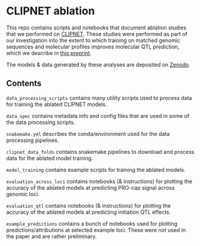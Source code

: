 # CLIPNET ablation

This repo contains scripts and notebooks that document ablation studies that we performed on [CLIPNET](https://www.biorxiv.org/content/10.1101/2024.03.13.583868). These studies were performed as part of our investigation into the extent to which training on matched genomic sequences and molecular profiles improves molecular QTL prediction, which we describe in [this preprint](https://www.biorxiv.org/content/10.1101/2024.10.15.618510).

The models & data generated by these analyses are deposited on [Zenodo](https://zenodo.org/records/14037356).

## Contents

`data_processing_scripts` contains many utility scripts used to process data for training the ablated CLIPNET models.

`data_spec` contains metadata info and config files that are used in some of the data processing scripts.

`snakemake.yml` describes the conda/environment used for the data processing pipelines.

`clipnet_data_folds` contains snakemake pipelines to download and process data for the ablated model training.

`model_training` contains example scripts for training the ablated models.

`evaluation_across_loci` contains notebooks (& instructions) for plotting the accuracy of the ablated models at predicting PRO-cap signal across genomic loci.

`evaluation_qtl` contains notebooks (& instructions) for plotting the accuracy of the ablated models at predicting initiation QTL effects.

`example_predictions` contains a bunch of notebooks used for plotting predictions/attributions at selected example loci. These were not used in the paper and are rather preliminary.
